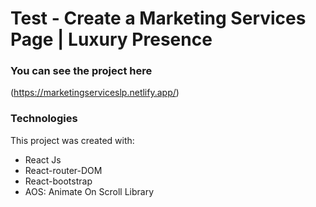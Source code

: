 # Test - Create a Marketing Services Page | Luxury Presence

### You can see the project here
(https://marketingserviceslp.netlify.app/)

### Technologies

This project was created with:

- React Js
- React-router-DOM
- React-bootstrap
- AOS: Animate On Scroll Library